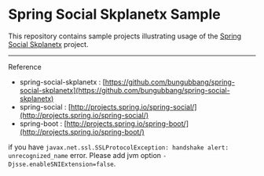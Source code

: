 Spring Social Skplanetx Sample
==============================

This repository contains sample projects illustrating usage of the [Spring Social Skplanetx](https://github.com/bungubbang/spring-social-skplanetx) project.

---

Reference

* spring-social-skplanetx : [https://github.com/bungubbang/spring-social-skplanetx](https://github.com/bungubbang/spring-social-skplanetx)
* spring-social : [http://projects.spring.io/spring-social/](http://projects.spring.io/spring-social/)
* spring-boot : [http://projects.spring.io/spring-boot/](http://projects.spring.io/spring-boot/)

if you have `javax.net.ssl.SSLProtocolException: handshake alert:  unrecognized_name` error.
Please add jvm option `-Djsse.enableSNIExtension=false`.
